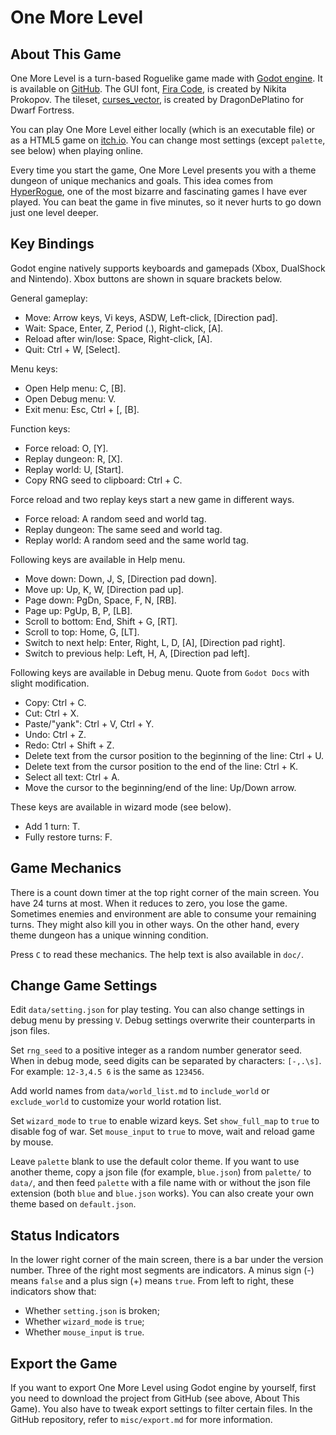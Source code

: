 # One More Level

## About This Game

One More Level is a turn-based Roguelike game made with [Godot engine](https://godotengine.org). It is available on [GitHub](https://github.com/Bozar/OneMoreLevel/releases). The GUI font, [Fira Code](https://github.com/tonsky/FiraCode), is created by Nikita Prokopov. The tileset, [curses_vector](http://www.bay12forums.com/smf/index.php?topic=161328.0), is created by DragonDePlatino for Dwarf Fortress.

You can play One More Level either locally (which is an executable file) or as a HTML5 game on [itch.io](https://bozar.itch.io/one-more-level). You can change most settings (except `palette`, see below) when playing online.

Every time you start the game, One More Level presents you with a theme dungeon of unique mechanics and goals. This idea comes from [HyperRogue](https://store.steampowered.com/app/342610/HyperRogue/), one of the most bizarre and fascinating games I have ever played. You can beat the game in five minutes, so it never hurts to go down just one level deeper.

## Key Bindings

Godot engine natively supports keyboards and gamepads (Xbox, DualShock and Nintendo). Xbox buttons are shown in square brackets below.

General gameplay:

* Move: Arrow keys, Vi keys, ASDW, Left-click, [Direction pad].
* Wait: Space, Enter, Z, Period (.), Right-click, [A].
* Reload after win/lose: Space, Right-click, [A].
* Quit: Ctrl + W, [Select].

Menu keys:

* Open Help menu: C, [B].
* Open Debug menu: V.
* Exit menu: Esc, Ctrl + [, [B].

Function keys:

* Force reload: O, [Y].
* Replay dungeon: R, [X].
* Replay world: U, [Start].
* Copy RNG seed to clipboard: Ctrl + C.

Force reload and two replay keys start a new game in different ways.

* Force reload: A random seed and world tag.
* Replay dungeon: The same seed and world tag.
* Replay world: A random seed and the same world tag.

Following keys are available in Help menu.

* Move down: Down, J, S, [Direction pad down].
* Move up: Up, K, W, [Direction pad up].
* Page down: PgDn, Space, F, N, [RB].
* Page up: PgUp, B, P, [LB].
* Scroll to bottom: End, Shift + G, [RT].
* Scroll to top: Home, G, [LT].
* Switch to next help: Enter, Right, L, D, [A], [Direction pad right].
* Switch to previous help: Left, H, A, [Direction pad left].

Following keys are available in Debug menu. Quote from `Godot Docs` with slight modification.

* Copy: Ctrl + C.
* Cut: Ctrl + X.
* Paste/"yank": Ctrl + V, Ctrl + Y.
* Undo: Ctrl + Z.
* Redo: Ctrl + Shift + Z.
* Delete text from the cursor position to the beginning of the line: Ctrl + U.
* Delete text from the cursor position to the end of the line: Ctrl + K.
* Select all text: Ctrl + A.
* Move the cursor to the beginning/end of the line: Up/Down arrow.

These keys are available in wizard mode (see below).

* Add 1 turn: T.
* Fully restore turns: F.

## Game Mechanics

There is a count down timer at the top right corner of the main screen. You have 24 turns at most. When it reduces to zero, you lose the game. Sometimes enemies and environment are able to consume your remaining turns. They might also kill you in other ways. On the other hand, every theme dungeon has a unique winning condition.

Press `C` to read these mechanics. The help text is also available in `doc/`.

## Change Game Settings

Edit `data/setting.json` for play testing. You can also change settings in debug menu by pressing `V`. Debug settings overwrite their counterparts in json files.

Set `rng_seed` to a positive integer as a random number generator seed. When in debug mode, seed digits can be separated by characters: `[-,.\s]`. For example: `12-3,4.5 6` is the same as `123456`.

Add world names from `data/world_list.md` to `include_world` or `exclude_world` to customize your world rotation list.

Set `wizard_mode` to `true` to enable wizard keys. Set `show_full_map` to `true` to disable fog of war. Set `mouse_input` to `true` to move, wait and reload game by mouse.

Leave `palette` blank to use the default color theme. If you want to use another theme, copy a json file (for example, `blue.json`) from `palette/` to `data/`, and then feed `palette` with a file name with or without the json file extension (both `blue` and `blue.json` works). You can also create your own theme based on `default.json`.

## Status Indicators

In the lower right corner of the main screen, there is a bar under the version number. Three of the right most segments are indicators. A minus sign (-) means `false` and a plus sign (+) means `true`. From left to right, these indicators show that:

* Whether `setting.json` is broken;
* Whether `wizard_mode` is `true`;
* Whether `mouse_input` is `true`.

## Export the Game

If you want to export One More Level using Godot engine by yourself, first you need to download the project from GitHub (see above, About This Game). You also have to tweak export settings to filter certain files. In the GitHub repository, refer to `misc/export.md` for more information.
